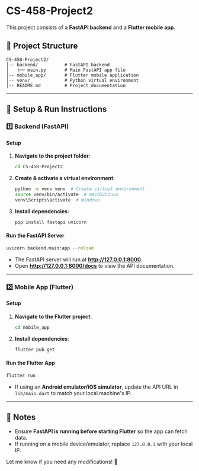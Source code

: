 # CS-458-Project2

This project consists of a **FastAPI backend** and a **Flutter mobile app**.

## 📂 Project Structure
```
CS-458-Project2/
│-- backend/          # FastAPI backend
│   ├── main.py       # Main FastAPI app file
│-- mobile_app/       # Flutter mobile application
│-- venv/             # Python virtual environment
│-- README.md         # Project documentation
```

---
## 🚀 Setup & Run Instructions

### **1️⃣ Backend (FastAPI)**
#### **Setup**
1. **Navigate to the project folder**:
   ```bash
   cd CS-458-Project2
   ```
2. **Create & activate a virtual environment**:
   ```bash
   python -m venv venv  # Create virtual environment
   source venv/bin/activate  # macOS/Linux
   venv\Scripts\activate  # Windows
   ```
3. **Install dependencies**:
   ```bash
   pip install fastapi uvicorn
   ```

#### **Run the FastAPI Server**
```bash
uvicorn backend.main:app --reload
```
- The FastAPI server will run at **http://127.0.0.1:8000**.
- Open **http://127.0.0.1:8000/docs** to view the API documentation.

---
### **2️⃣ Mobile App (Flutter)**
#### **Setup**
1. **Navigate to the Flutter project**:
   ```bash
   cd mobile_app
   ```
2. **Install dependencies**:
   ```bash
   flutter pub get
   ```

#### **Run the Flutter App**
```bash
flutter run
```
- If using an **Android emulator/iOS simulator**, update the API URL in `lib/main.dart` to match your local machine's IP.

---
## 📌 Notes
- Ensure **FastAPI is running before starting Flutter** so the app can fetch data.
- If running on a mobile device/emulator, replace `127.0.0.1` with your local IP.

Let me know if you need any modifications! 🚀

